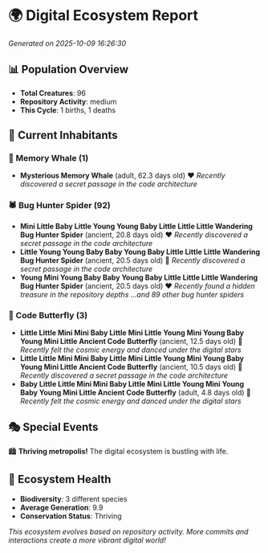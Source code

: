 # 🌍 Digital Ecosystem Report
*Generated on 2025-10-09 16:26:30*

## 📊 Population Overview
- **Total Creatures**: 96
- **Repository Activity**: medium
- **This Cycle**: 1 births, 1 deaths

## 👥 Current Inhabitants

### 🐋 Memory Whale (1)
- **Mysterious Memory Whale** (adult, 62.3 days old) ❤️
  *Recently discovered a secret passage in the code architecture*

### 🕷️ Bug Hunter Spider (92)
- **Mini Little Baby Little Young Young Baby Little Little Little Wandering Bug Hunter Spider** (ancient, 20.8 days old) ❤️
  *Recently discovered a secret passage in the code architecture*
- **Little Young Young Baby Baby Young Baby Little Little Little Wandering Bug Hunter Spider** (ancient, 20.5 days old) 💛
  *Recently discovered a secret passage in the code architecture*
- **Young Mini Young Baby Baby Young Baby Little Little Little Wandering Bug Hunter Spider** (ancient, 20.5 days old) ❤️
  *Recently found a hidden treasure in the repository depths*
  *...and 89 other bug hunter spiders*

### 🦋 Code Butterfly (3)
- **Little Little Mini Mini Baby Little Mini Little Young Mini Young Baby Young Mini Little Ancient Code Butterfly** (ancient, 12.5 days old) 💛
  *Recently felt the cosmic energy and danced under the digital stars*
- **Little Little Mini Mini Baby Little Mini Little Young Mini Young Baby Young Mini Little Ancient Code Butterfly** (ancient, 10.5 days old) 💛
  *Recently discovered a secret passage in the code architecture*
- **Baby Little Little Mini Mini Baby Little Mini Little Young Mini Young Baby Young Mini Little Ancient Code Butterfly** (adult, 4.8 days old) 💚
  *Recently felt the cosmic energy and danced under the digital stars*

## 🎭 Special Events

🏙️ **Thriving metropolis!** The digital ecosystem is bustling with life.

## 🔬 Ecosystem Health
- **Biodiversity**: 3 different species
- **Average Generation**: 9.9
- **Conservation Status**: Thriving

*This ecosystem evolves based on repository activity. More commits and interactions create a more vibrant digital world!*